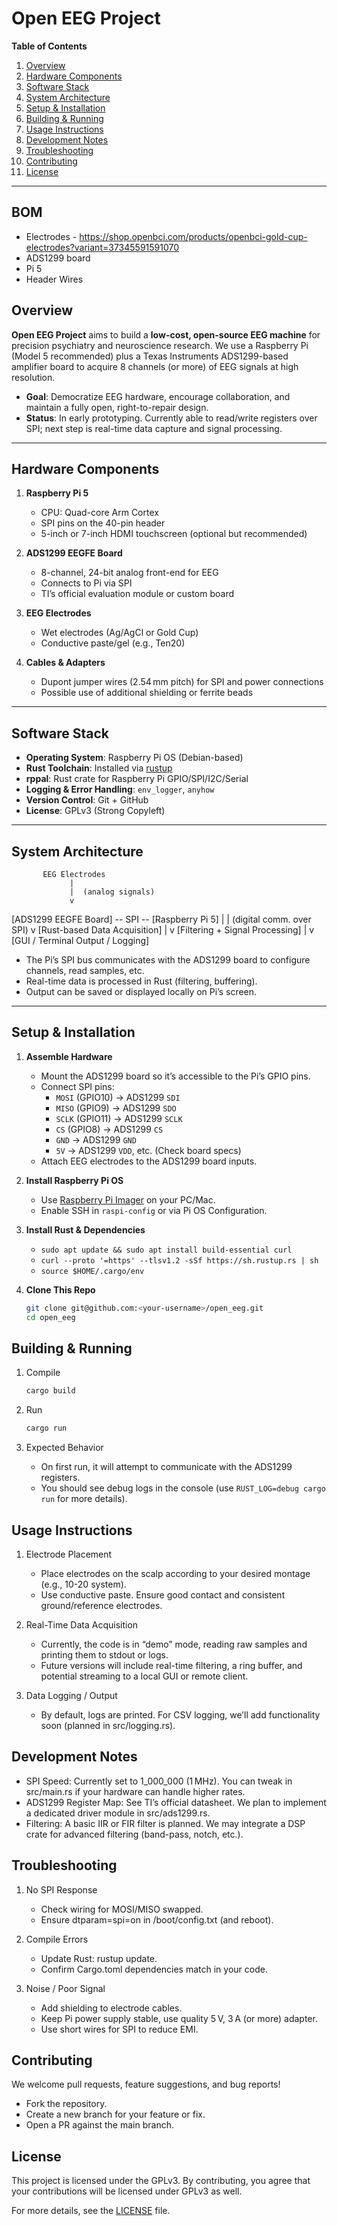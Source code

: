 # Open EEG Project

**Table of Contents**
1. [Overview](#overview)
2. [Hardware Components](#hardware-components)
3. [Software Stack](#software-stack)
4. [System Architecture](#system-architecture)
5. [Setup & Installation](#setup--installation)
6. [Building & Running](#building--running)
7. [Usage Instructions](#usage-instructions)
8. [Development Notes](#development-notes)
9. [Troubleshooting](#troubleshooting)
10. [Contributing](#contributing)
11. [License](#license)

---

## BOM
- Electrodes - https://shop.openbci.com/products/openbci-gold-cup-electrodes?variant=37345591591070
- ADS1299 board
- Pi 5
- Header Wires

## Overview
**Open EEG Project** aims to build a **low-cost, open-source EEG machine** for precision psychiatry and neuroscience research. We use a Raspberry Pi (Model 5 recommended) plus a Texas Instruments ADS1299-based amplifier board to acquire 8 channels (or more) of EEG signals at high resolution.  
- **Goal**: Democratize EEG hardware, encourage collaboration, and maintain a fully open, right-to-repair design.  
- **Status**: In early prototyping. Currently able to read/write registers over SPI; next step is real-time data capture and signal processing.

---

## Hardware Components

1. **Raspberry Pi 5**  
   - CPU: Quad-core Arm Cortex  
   - SPI pins on the 40-pin header  
   - 5-inch or 7-inch HDMI touchscreen (optional but recommended)

2. **ADS1299 EEGFE Board**  
   - 8-channel, 24-bit analog front-end for EEG  
   - Connects to Pi via SPI  
   - TI’s official evaluation module or custom board

3. **EEG Electrodes**  
   - Wet electrodes (Ag/AgCl or Gold Cup)  
   - Conductive paste/gel (e.g., Ten20)

4. **Cables & Adapters**  
   - Dupont jumper wires (2.54 mm pitch) for SPI and power connections  
   - Possible use of additional shielding or ferrite beads

---

## Software Stack

- **Operating System**: Raspberry Pi OS (Debian-based)  
- **Rust Toolchain**: Installed via [rustup](https://rustup.rs)  
- **rppal**: Rust crate for Raspberry Pi GPIO/SPI/I2C/Serial  
- **Logging & Error Handling**: `env_logger`, `anyhow`  
- **Version Control**: Git + GitHub  
- **License**: GPLv3 (Strong Copyleft)

---

## System Architecture
           EEG Electrodes
                 |
                 |  (analog signals)
                 v
   [ADS1299 EEGFE Board] -- SPI -- [Raspberry Pi 5]
                 |
                 | (digital comm. over SPI)
                 v
      [Rust-based Data Acquisition]
                 |
                 v
      [Filtering + Signal Processing]
                 |
                 v
   [GUI / Terminal Output / Logging]


- The Pi’s SPI bus communicates with the ADS1299 board to configure channels, read samples, etc.
- Real-time data is processed in Rust (filtering, buffering).
- Output can be saved or displayed locally on Pi’s screen.

---

## Setup & Installation

1. **Assemble Hardware**
   - Mount the ADS1299 board so it’s accessible to the Pi’s GPIO pins.
   - Connect SPI pins:  
     - `MOSI` (GPIO10) → ADS1299 `SDI`  
     - `MISO` (GPIO9)  → ADS1299 `SDO`  
     - `SCLK` (GPIO11) → ADS1299 `SCLK`  
     - `CS`   (GPIO8)  → ADS1299 `CS`  
     - `GND`  → ADS1299 `GND`  
     - `5V`   → ADS1299 `VDD`, etc. (Check board specs)
   - Attach EEG electrodes to the ADS1299 board inputs.

2. **Install Raspberry Pi OS**
   - Use [Raspberry Pi Imager](https://www.raspberrypi.com/software/) on your PC/Mac.
   - Enable SSH in `raspi-config` or via Pi OS Configuration.

3. **Install Rust & Dependencies**
   - `sudo apt update && sudo apt install build-essential curl`
   - `curl --proto '=https' --tlsv1.2 -sSf https://sh.rustup.rs | sh`
   - `source $HOME/.cargo/env`

4. **Clone This Repo**
   ```bash
   git clone git@github.com:<your-username>/open_eeg.git
   cd open_eeg

## Building & Running

1. Compile
   ```bash
   cargo build
   ```
2. Run
   ```bash
   cargo run
   ```

3. Expected Behavior
   - On first run, it will attempt to communicate with the ADS1299 registers.
   - You should see debug logs in the console (use `RUST_LOG=debug cargo run` for more details).

## Usage Instructions

1. Electrode Placement
   - Place electrodes on the scalp according to your desired montage (e.g., 10-20 system).
   - Use conductive paste. Ensure good contact and consistent ground/reference electrodes.

2. Real-Time Data Acquisition
   - Currently, the code is in “demo” mode, reading raw samples and printing them to stdout or logs.
   - Future versions will include real-time filtering, a ring buffer, and potential streaming to a local GUI or remote client.

3. Data Logging / Output
   - By default, logs are printed. For CSV logging, we’ll add functionality soon (planned in src/logging.rs).

## Development Notes

- SPI Speed: Currently set to 1_000_000 (1 MHz). You can tweak in src/main.rs if your hardware can handle higher rates.
- ADS1299 Register Map: See TI’s official datasheet. We plan to implement a dedicated driver module in src/ads1299.rs.
- Filtering: A basic IIR or FIR filter is planned. We may integrate a DSP crate for advanced filtering (band-pass, notch, etc.).

## Troubleshooting

1. No SPI Response
   - Check wiring for MOSI/MISO swapped.
   - Ensure dtparam=spi=on in /boot/config.txt (and reboot).

2. Compile Errors
   - Update Rust: rustup update.
   - Confirm Cargo.toml dependencies match in your code.

3. Noise / Poor Signal
   - Add shielding to electrode cables.
   - Keep Pi power supply stable, use quality 5 V, 3 A (or more) adapter.
   - Use short wires for SPI to reduce EMI.


## Contributing

We welcome pull requests, feature suggestions, and bug reports!

- Fork the repository.
- Create a new branch for your feature or fix.
- Open a PR against the main branch.


## License

This project is licensed under the GPLv3. By contributing, you agree that your contributions will be licensed under GPLv3 as well.

For more details, see the [LICENSE](LICENSE) file.
